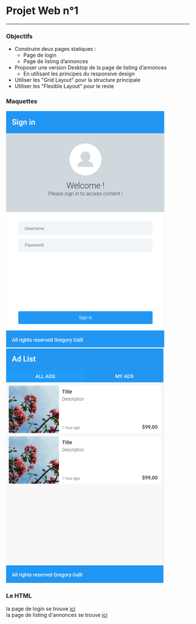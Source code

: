 # Projet Web n°1
---
### Objectifs
- Construire deux pages statiques :
    - Page de login 
    - Page de listing d’annonces
- Proposer une version Desktop de la page de listing d’annonces
    - En utilisant les principes du responsive design
- Utiliser les "Grid Layout" pour la structure principale
- Utiliser les "Flexible Layout" pour le reste

### Maquettes
![Maquette Login](img/maquette_login.PNG)  
![Maquette Listing Annonce](img/maquette_listing.PNG)  

### Le HTML
la page de login se trouve [ici](login.html)  
la page de listing d'annonces se trouve [ici](adList.html)  